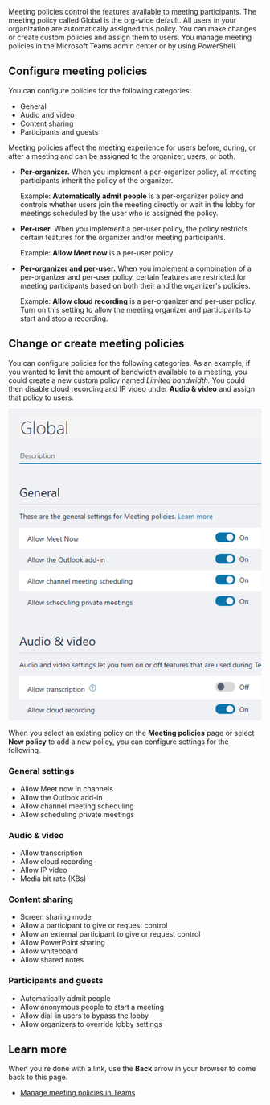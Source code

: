 Meeting policies control the features available to meeting participants. The meeting policy called Global is the org-wide default. All users in your organization are automatically assigned this policy. You can make changes or create custom policies and assign them to users. You manage meeting policies in the Microsoft Teams admin center or by using PowerShell.

## Configure meeting policies

You can configure policies for the following categories:

- General
- Audio and video
- Content sharing
- Participants and guests

Meeting policies affect the meeting experience for users before, during, or after a meeting and can be assigned to the organizer, users, or both.

- **Per-organizer.** When you implement a per-organizer policy, all meeting participants inherit the policy of the organizer.
  
  Example: **Automatically admit people** is a per-organizer policy and controls whether users join the meeting directly or wait in the lobby for meetings scheduled by the user who is assigned the policy.

- **Per-user.** When you implement a per-user policy, the policy restricts certain features for the organizer and/or meeting participants.

  Example: **Allow Meet now** is a per-user policy.

- **Per-organizer and per-user.** When you implement a combination of a per-organizer and per-user policy, certain features are restricted for meeting participants based on both their and the organizer's policies.
  
  Example: **Allow cloud recording** is a per-organizer and per-user policy. Turn on this setting to allow the meeting organizer and participants to start and stop a recording.

## Change or create meeting policies

You can configure policies for the following categories. As an example, if you wanted to limit the amount of bandwidth available to a meeting, you could create a new custom policy named *Limited bandwidth.* You could then disable cloud recording and IP video under **Audio & video** and assign that policy to users.

![Create meeting policies settings](../media/global-create-meeting-policy.png)

When you select an existing policy on the **Meeting policies** page or select **New policy** to add a new policy, you can configure settings for the following.

### General settings

- Allow Meet now in channels
- Allow the Outlook add-in
- Allow channel meeting scheduling
- Allow scheduling private meetings

### Audio & video

- Allow transcription
- Allow cloud recording
- Allow IP video
- Media bit rate (KBs)

### Content sharing

- Screen sharing mode
- Allow a participant to give or request control
- Allow an external participant to give or request control
- Allow PowerPoint sharing
- Allow whiteboard
- Allow shared notes

### Participants and guests

- Automatically admit people
- Allow anonymous people to start a meeting
- Allow dial-in users to bypass the lobby
- Allow organizers to override lobby settings

## Learn more

When you're done with a link, use the **Back** arrow in your browser to come back to this page.

- [Manage meeting policies in Teams](/microsoftteams/meeting-policies-in-teams)
